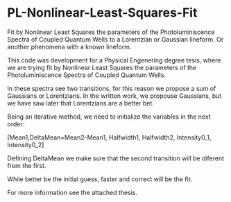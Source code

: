 # PL-Nonlinear-Least-Squares-Fit
Fit by Nonlinear Least Squares the parameters of the Photoluminiscence Spectra of Coupled Quantum Wells to a Lorentzian or Gaussian lineform. Or another phenomena with a known lineform.


This code was development for a Physical Engenering degree tesis, where we are trying fit by Nonlinear Least Squares the parameters of the Photoluminiscence Spectra of Coupled Quantum Wells.

In these spectra see two transitions, for this reason we propose a sum of Gaussians or Lorentzians. In the written work, we propouse Gaussians, but we have saw later that Lorentzians are a better bet.

Being an iterative method, we need to initialize the variables in the next order:
    
   [Mean1,DeltaMean=Mean2-Mean1, Halfwidth1, Halfwidth2, Intensity0_1, Intensity0_2]
   
Defining DeltaMean we make sure that the second transition will be diferent from the
first.

While better be the initial guess, faster and correct will be the fit.

For more information see the attached thesis.
